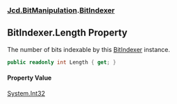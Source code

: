 ### [Jcd.BitManipulation](Jcd.BitManipulation.md 'Jcd.BitManipulation').[BitIndexer](Jcd.BitManipulation.BitIndexer.md 'Jcd.BitManipulation.BitIndexer')

## BitIndexer.Length Property

The number of bits indexable by this [BitIndexer](Jcd.BitManipulation.BitIndexer.md 'Jcd.BitManipulation.BitIndexer')
instance.

```csharp
public readonly int Length { get; }
```

#### Property Value

[System.Int32](https://docs.microsoft.com/en-us/dotnet/api/System.Int32 'System.Int32')